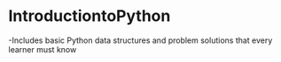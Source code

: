 # IntroductiontoPython
-Includes basic Python data structures and problem solutions that every learner must know
